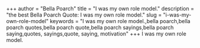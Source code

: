 +++
author = "Bella Poarch"
title = "I was my own role model."
description = "the best Bella Poarch Quote: I was my own role model."
slug = "i-was-my-own-role-model"
keywords = "I was my own role model.,bella poarch,bella poarch quotes,bella poarch quote,bella poarch sayings,bella poarch saying,quotes, sayings,quote, saying, motivation"
+++
I was my own role model.
